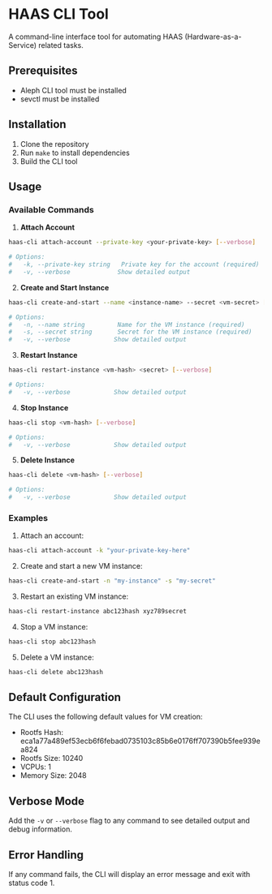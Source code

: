 
# HAAS CLI Tool

A command-line interface tool for automating HAAS (Hardware-as-a-Service) related tasks.

## Prerequisites

- Aleph CLI tool must be installed
- sevctl must be installed

## Installation

1. Clone the repository
2. Run `make` to install dependencies
3. Build the CLI tool

## Usage

### Available Commands

1. **Attach Account**
```bash
haas-cli attach-account --private-key <your-private-key> [--verbose]

# Options:
#   -k, --private-key string   Private key for the account (required)
#   -v, --verbose             Show detailed output
```

2. **Create and Start Instance**
```bash
haas-cli create-and-start --name <instance-name> --secret <vm-secret> [--verbose]

# Options:
#   -n, --name string         Name for the VM instance (required)
#   -s, --secret string       Secret for the VM instance (required)
#   -v, --verbose            Show detailed output
```

3. **Restart Instance**
```bash
haas-cli restart-instance <vm-hash> <secret> [--verbose]

# Options:
#   -v, --verbose            Show detailed output
```

4. **Stop Instance**
```bash
haas-cli stop <vm-hash> [--verbose]

# Options:
#   -v, --verbose            Show detailed output
```

5. **Delete Instance**
```bash
haas-cli delete <vm-hash> [--verbose]

# Options:
#   -v, --verbose            Show detailed output
```

### Examples

1. Attach an account:
```bash
haas-cli attach-account -k "your-private-key-here"
```

2. Create and start a new VM instance:
```bash
haas-cli create-and-start -n "my-instance" -s "my-secret"
```

3. Restart an existing VM instance:
```bash
haas-cli restart-instance abc123hash xyz789secret
```

4. Stop a VM instance:
```bash
haas-cli stop abc123hash
```

5. Delete a VM instance:
```bash
haas-cli delete abc123hash
```

## Default Configuration

The CLI uses the following default values for VM creation:
- Rootfs Hash: eca1a77a489ef53ecb6f6febad0735103c85b6e0176ff707390b5fee939ea824
- Rootfs Size: 10240
- VCPUs: 1
- Memory Size: 2048

## Verbose Mode

Add the `-v` or `--verbose` flag to any command to see detailed output and debug information.

## Error Handling

If any command fails, the CLI will display an error message and exit with status code 1.
